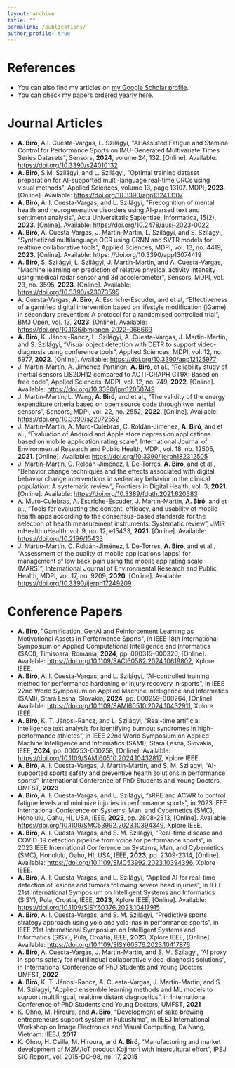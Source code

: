 ```yaml
---
layout: archive
title: ""
permalink: /publications/
author_profile: true
---
```


References
======
* You can also find my articles on <a href="{{site.author.googlescholar}}">my Google Scholar profile</a>.
* You can check my papers <a href="https://www.attila.phd/papers">ordered yearly</a> here.

Journal Articles
======
* **A. Biró**, A.I. Cuesta-Vargas, L. Szilágyi, "AI-Assisted Fatigue and Stamina Control for Performance Sports on IMU-Generated Multivariate Times Series Datasets", Sensors, **2024**, volume 24, 132. [Online]. Available: https://doi.org/10.3390/s24010132
* **A. Biró**, S.M. Szilágyi, and L. Szilágyi, "Optimal training dataset preparation for AI-supported multi-language real-time ORCs using visual methods", Applied Sciences, volume 13, page 13107. MDPI, **2023**. [Online]. Available: https://doi.org/10.3390/app132413107  
* **A. Biró**, A. I. Cuesta-Vargas, and L. Szilágyi, "Precognition of mental health and neurogenerative disorders using AI-parsed text and sentiment analysis", Acta Universitatis Sapientiae, Informatica, 15(2), **2023**. [Online]. Available: https://doi.org/10.2478/ausi-2023-0022 
* **A. Biró**, A. Cuesta-Vargas, J. Martin-Martin, L. Szilágyi, and S. Szilágyi, “Synthetized multilanguage OCR using CRNN and SVTR models for realtime collaborative tools”, Applied Sciences, MDPI, vol. 13, no. 4419, **2023**. [Online]. Available: https: //doi.org/10.3390/app13074419
* **A. Biró**, S. Szilágyi, L. Szilágyi, J. Martin-Martin, and A. Cuesta-Vargas, “Machine learning on prediction of relative physical activity intensity using medical radar sensor and 3d accelerometer”, Sensors, MDPI, vol. 23, no. 3595, **2023**. [Online]. Available: https://doi.org/10.3390/s23073595
* A. Cuesta-Vargas, **A. Biró**, A. Escriche-Escuder, and et al, “Effectiveness of a gamified digital intervention based on lifestyle modification (iGame) in secondary prevention: A protocol for a randomised controlled trial”, BMJ Open, vol. 13, **2023**. [Online]. Available: https://doi.org/10.1136/bmjopen-2022-066669
* **A. Biró**, K. Jánosi-Rancz, L. Szilágyi, A. Cuesta-Vargas, J. Martin-Martin, and S. Szilágyi, “Visual object detection with DETR to support video-diagnosis using conference tools”, Applied Sciences, MDPI, vol. 12, no. 5977, **2022**. [Online]. Available: https://doi.org/10.3390/app12125977
* J. Martín-Martín, A. Jiménez-Partinen, **A. Biró**, et al., “Reliability study of inertial sensors LIS2DH12 compared to ACTI-GRAPH GT9X: Based on free code”, Applied Sciences, MDPI, vol. 12, no. 749, **2022**. [Online]. Available: https://doi.org/10.3390/jpm12050749
* J. Martín-Martín, L. Wang, **A. Biró**, and et al., “The validity of the energy expenditure criteria based on open source code through two inertial sensors”, Sensors, MDPI, vol. 22, no. 2552, **2022**. [Online]. Available: https://doi.org/10.3390/s22072552 
* J. Martín-Martín, A. Muro-Culebras, C. Roldán-Jiménez, **A. Biró**, and et al., “Evaluation of Android and Apple store depression applications based on mobile application rating scale”, International Journal of Environmental Research and Public Health, MDPI, vol. 18, no. 12505, **2021**. [Online]. Available: https://doi.org/10.3390/ijerph182312505
* J. Martín-Martín, C. Roldán-Jiménez, I. De-Torres, **A. Biró**, and et al., “Behavior change techniques and the effects associated with digital behavior change interventions in sedentary behavior in the clinical population: A systematic review”, Frontiers in Digital Health, vol. 3, **2021**. [Online]. Available: https://doi.org/10.3389/fdgth.2021.620383
* A. Muro-Culebras, A. Escriche-Escuder, J. Martin-Martin, **A. Biró**, and et al., “Tools for evaluating the content, efficacy, and usability of mobile health apps according to the consensus-based standards for the selection of health measurement instruments: Systematic review”, JMIR mHealth uHealth, vol. 9, no. 12, e15433, **2021**. [Online]. Available: https://doi.org/10.2196/15433
* J. Martín-Martín, C. Roldán-Jiménez, I. De-Torres, **A. Biró**, and et al., “Assessment of the quality of mobile applications (apps) for management of low back pain using the mobile app rating scale (MARS)”, International Journal of Environmental Research and Public Health, MDPI, vol. 17, no. 9209, **2020**. [Online]. Available: https://doi.org/10.3390/ijerph17249209

Conference Papers
======
* **A. Biró**, "Gamification, GenAI and Reinforcement Learning as Motivational Assets in Performance Sports", in IEEE 18th International Symposium on Applied Computational Intelligence and Informatics (SACI), Timisoara, Romania, **2024**,  pp. 000315-000320, [Online]. Available: https://doi.org/10.1109/SACI60582.2024.10619802, Xplore IEEE.
* **A. Biró**, A. I. Cuesta-Vargas, and L. Szilágyi, “AI-controlled training method for performance hardening or injury recovery in sports”, in IEEE 22nd World Symposium on Applied Machine Intelligence and Informatics (SAMI), Stará Lesná, Slovakia, **2024**, pp. 000259-000264, [Online]. Available: https://doi.org/10.1109/SAMI60510.2024.10432911, Xplore IEEE.
* **A. Biró**, K. T. Jánosi-Rancz, and L. Szilágyi, “Real-time artificial intelligence text analysis for identifying burnout syndromes in high-performance athletes”, in IEEE 22nd World Symposium on Applied Machine Intelligence and Informatics (SAMI), Stará Lesná, Slovakia, IEEE, **2024**, pp. 000253-000258, [Online]. Available: https://doi.org/10.1109/SAMI60510.2024.10432817, Xplore IEEE.
* **A. Biró**, A. I. Cuesta-Vargas, J. Martin-Martin, and S. M. Szilagyi, “AI-supported sports safety and preventive health solutions in performance sports”, International Conference of PhD Students and Young Doctors, UMFST, **2023**
* **A. Biró**, A. I. Cuesta-Vargas, and L. Szilágyi, “sRPE and ACWR to control fatigue levels and minimize injuries in performance sports”, in 2023 IEEE International Conference on Systems, Man, and Cybernetics (SMC), Honolulu, Oahu, HI, USA, IEEE, **2023**, pp. 2808-2813, [Online]. Available: https://doi.org/10.1109/SMC53992.2023.10394349, Xplore IEEE.
* **A. Biró**, A. I. Cuesta-Vargas, and S. M. Szilágyi, “Real-time disease and COVID-19 detection pipeline from voice for performance sports”, in 2023 IEEE International Conference on Systems, Man, and Cybernetics (SMC), Honolulu, Oahu, HI, USA, IEEE, **2023**, pp. 2309-2314, [Online]. Available: https://doi.org/10.1109/SMC53992.2023.10394396, Xplore IEEE.
* **A. Biró**, A. I. Cuesta-Vargas, and L. Szilágyi, “Applied AI for real-time detection of lesions and tumors following severe head injuries”, in IEEE 21st International Symposium on Intelligent Systems and Informatics (SISY), Pula, Croatia, IEEE, **2023**, Xplore IEEE, [Online]. Available: https://doi.org/10.1109/SISY60376.2023.10417915 
* **A. Biró**, A. I. Cuesta-Vargas, and S. M. Szilágyi, “Predictive sports strategy approach using yolo and yolo-nas in performance sports”, in IEEE 21st International Symposium on Intelligent Systems and Informatics (SISY), Pula, Croatia, IEEE, **2023**, Xplore IEEE, [Online]. Available: https://doi.org/10.1109/SISY60376.2023.10417876 
* **A. Biró**, A. Cuesta-Vargas, J. Martin-Martin, and S. M. Szilagyi, “AI proxy in sports safety for multilingual collaborative video-diagnosis solutions”, in International Conference of PhD Students and Young Doctors, UMFST, **2022**
* **A. Biró**, K. T. Jánosi-Rancz, A. Cuesta-Vargas, J. Martin-Martin, and S. M. Szilagyi, “Applied ensemble learning methods and ML models to support multilingual, realtime distant diagnostics”, in International Conference of PhD Students and Young Doctors, UMFST, **2021**
* K. Ohno, M. Hiroura, and **A. Biró**, “Development of sake brewing entrepreneurs support system in Fukushima”, in IIEEJ International Workshop on Image Electronics and Visual Computing, Da Nang, Vietnam: IIEEJ, **2017**
* K. Ohno, H. Csilla, M. Hiroura, and **A. Biró**, “Manufacturing and market development of M2M/IoT product Kojimori with intercultural effort”, IPSJ SIG Report, vol. 2015-DC-98, no. 17, **2015**

